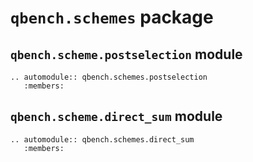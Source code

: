 # `qbench.schemes` package

## `qbench.scheme.postselection` module

```{eval-rst} 
.. automodule:: qbench.schemes.postselection
   :members:   
```

## `qbench.scheme.direct_sum` module

```{eval-rst} 
.. automodule:: qbench.schemes.direct_sum
   :members:   
```



